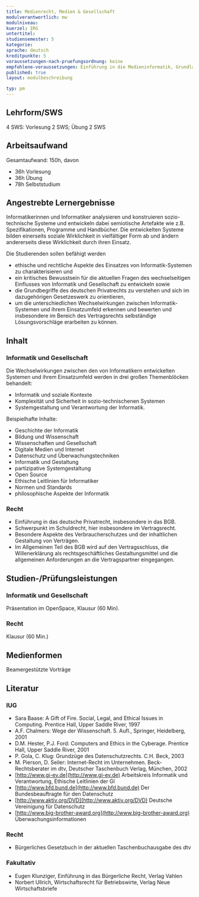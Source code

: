 ```yaml
---
title: Medienrecht, Medien & Gesellschaft
modulverantwortlich: mw
modulniveau:
kuerzel: IRG
untertitel:
studiensemester: 5
kategorie:
sprache: deutsch
kreditpunkte: 5
voraussetzungen-nach-pruefungsordnung: keine
empfohlene-voraussetzungen: Einführung in die Medieninformatik, Grundlagen der BWL
published: true
layout: modulbeschreibung

typ: pm
---
```


## Lehrform/SWS
4 SWS: Vorlesung 2 SWS; Übung 2 SWS

## Arbeitsaufwand
Gesamtaufwand: 150h, davon

* 36h Vorlesung
* 36h Übung
* 78h Selbststudium

## Angestrebte Lernergebnisse
Informatikerinnen und Informatiker analysieren und konstruieren sozio-technische Systeme und entwickeln dabei semiotische Artefakte wie z.B. Spezifikationen, Programme und Handbücher. Die entwickelten Systeme bilden einerseits soziale Wirklichkeit in vielfältiger Form ab und ändern andererseits diese Wirklichkeit durch ihren Einsatz. 

Die Studierenden sollen befähigt werden

* ethische und rechtliche Aspekte des Einsatzes von Informatik-Systemen zu charakterisieren und 
* ein kritisches Bewusstsein für die aktuellen Fragen des wechselseitigen Einflusses von Informatik und Gesellschaft zu entwickeln sowie 
* die Grundbegriffe des deutschen Privatrechts zu verstehen und sich im dazugehörigen Gesetzeswerk zu orientieren, 
* um die unterschiedlichen Wechselwirkungen zwischen Informatik-Systemen und ihrem Einsatzumfeld erkennen und bewerten und insbesondere im Bereich des Vertragsrechts selbständige Lösungsvorschläge erarbeiten zu können.

## Inhalt

### Informatik und Gesellschaft

Die Wechselwirkungen zwischen den von Informatikern entwickelten Systemen und ihrem Einsatzumfeld werden in drei großen Themenblöcken behandelt:

- Informatik und soziale Kontexte
- Komplexität und Sicherheit in sozio-technischenen Systemen
- Systemgestaltung und Verantwortung der Informatik.

Beispielhafte Inhalte: 
- Geschichte der Informatik
- Bildung und Wissenschaft
- Wissenschaften und Gesellschaft
- Digitale Medien und Internet
- Datenschutz und Überwachungstechniken
- Informatik und Gestaltung
- partizipative Systemgestaltung
- Open Source
- Ethische Leitlinien für Informatiker
- Normen und Standards
- philosophische Aspekte der Informatik

### Recht

* Einführung in das deutsche Privatrecht, insbesondere in das BGB. 
* Schwerpunkt im Schuldrecht, hier insbesondere im Vertragsrecht. 
* Besondere Aspekte des Verbraucherschutzes und der inhaltlichen Gestaltung von Verträgen. 
* Im Allgemeinen Teil des BGB wird auf den Vertragsschluss, die Willenerklärung als rechtsgeschäftliches Gestaltungsmittel und die allgemeinen Anforderungen an die Vertragspartner eingegangen.


## Studien-/Prüfungsleistungen
### Informatik und Gesellschaft
Präsentation im OpenSpace, Klausur (60 Min).

### Recht
Klausur (60 Min.)

## Medienformen
Beamergestützte Vorträge

## Literatur
### IUG

- Sara Baase: A Gift of Fire. Social, Legal, and Ethical Issues in Computing. Prentice Hall, Upper Saddle River, 1997
- A.F. Chalmers: Wege der Wissenschaft. 5. Aufl., Springer, Heidelberg, 2001
- D.M. Hester, P.J. Ford: Computers and Ethics in the Cyberage. Prentice Hall, Upper Saddle River, 2001
- P. Gola, C. Klug: Grundzüge des Datenschutzrechts. C.H. Beck, 2003
- M. Pierson, D. Seiler: Internet-Recht im Unternehmen. Beck-Rechtsberater im dtv, Deutscher Taschenbuch Verlag, München, 2002
- [http://www.gi-ev.de](http://www.gi-ev.de) Arbeitskreis Informatik und Verantwortung, Ethische Leitlinien der GI
- [http://www.bfd.bund.de](http://www.bfd.bund.de) Der Bundesbeauftragte für den Datenschutz
- [http://www.aktiv.org/DVD](http://www.aktiv.org/DVD) Deutsche Vereinigung für Datenschutz
- [http://www.big-brother-award.org](http://www.big-brother-award.org) Überwachungsinformationen

### Recht

- Bürgerliches Gesetzbuch in der aktuellen Taschenbuchausgabe des dtv

### Fakultativ

- Eugen Klunziger, Einführung in das Bürgerliche Recht, Verlag Vahlen
- Norbert Ullrich, Wirtschaftsrecht für Betriebswirte, Verlag Neue Wirtschaftsbriefe
